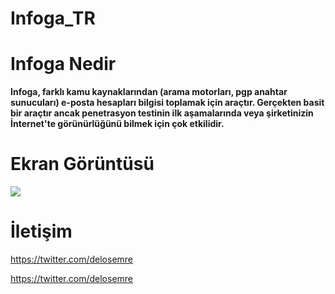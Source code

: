 # **Infoga_TR**

# **Infoga Nedir**
**Infoga, farklı kamu kaynaklarından (arama motorları, pgp anahtar sunucuları) e-posta hesapları bilgisi toplamak için  araçtır. Gerçekten basit bir araçtır ancak penetrasyon testinin ilk aşamalarında veya şirketinizin İnternet'te görünürlüğünü bilmek için çok etkilidir.**

# **Ekran Görüntüsü**
![](https://i.hizliresim.com/qW1nXB.png)
# **İletişim**
https://twitter.com/delosemre

https://twitter.com/delosemre
